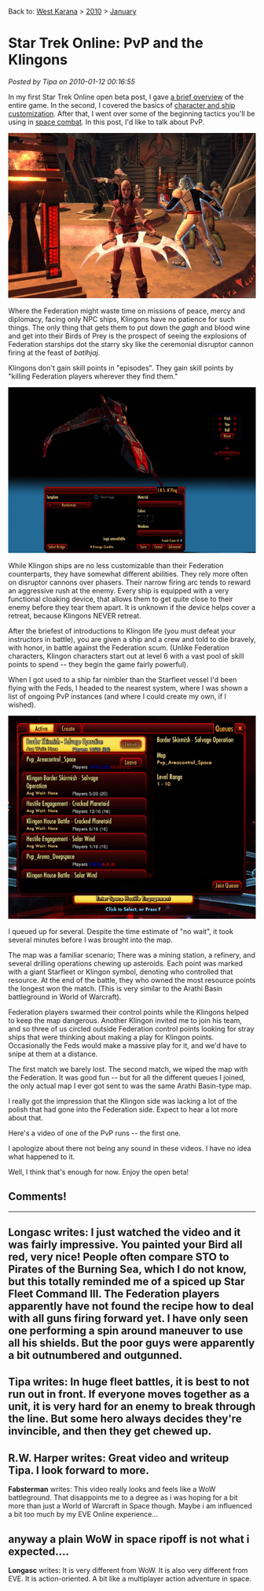 Back to: [West Karana](/posts/westkarana.md) > [2010](/posts/2010/westkarana.md) > [January](./westkarana.md)
# Star Trek Online: PvP and the Klingons

*Posted by Tipa on 2010-01-12 00:16:55*

In my first Star Trek Online open beta post, I gave [a brief overview](../../../index.php/2010/01/11/star-trek-online-a-first-look/) of the entire game. In the second, I covered the basics of [character and ship customization](../../../index.php/2010/01/11/star-trek-online-character-and-ship-creation/). After that, I went over some of the beginning tactics you'll be using in [space combat](../../../index.php/2010/01/11/star-trek-online-basic-space-combat-video/). In this post, I'd like to talk about PvP.

![](../../../uploads/2010/01/screenshot_2010-01-10-14-14-23.jpg "D'varra and her Batleth")

Where the Federation might waste time on missions of peace, mercy and diplomacy, facing only NPC ships, Klingons have no patience for such things. The only thing that gets them to put down the *gagh* and blood wine and get into their Birds of Prey is the prospect of seeing the explosions of Federation starships dot the starry sky like the ceremonial disruptor cannon firing at the feast of *batlhjaj*.

Klingons don't gain skill points in "episodes". They gain skill points by "killing Federation players wherever they find them."

![](../../../uploads/2010/01/GameClient-2010-01-10-14-25-40-67.jpg "The K'Ping, D'varra's personal Bird of Prey")

While Klingon ships are no less customizable than their Federation counterparts, they have somewhat different abilities. They rely more often on disruptor cannons over phasers. Their narrow firing arc tends to reward an aggressive rush at the enemy. Every ship is equipped with a very functional cloaking device, that allows them to get quite close to their enemy before they tear them apart. It is unknown if the device helps cover a retreat, because Klingons NEVER retreat.

After the briefest of introductions to Klingon life (you must defeat your instructors in battle), you are given a ship and a crew and told to die bravely, with honor, in battle against the Federation scum. (Unlike Federation characters, Klingon characters start out at level 6 with a vast pool of skill points to spend -- they begin the game fairly powerful).

When I got used to a ship far nimbler than the Starfleet vessel I'd been flying with the Feds, I headed to the nearest system, where I was shown a list of ongoing PvP instances (and where I could create my own, if I wished).

![](../../../uploads/2010/01/GameClient-2010-01-10-18-40-48-09.jpg "PvP instances")

I queued up for several. Despite the time estimate of "no wait", it took several minutes before I was brought into the map.

The map was a familiar scenario; There was a mining station, a refinery, and several drilling operations chewing up asteroids. Each point was marked with a giant Starfleet or Klingon symbol, denoting who controlled that resource. At the end of the battle, they who owned the most resource points the longest won the match. (This is very similar to the Arathi Basin battleground in World of Warcraft).

Federation players swarmed their control points while the Klingons helped to keep the map dangerous. Another Klingon invited me to join his team, and so three of us circled outside Federation control points looking for stray ships that were thinking about making a play for Klingon points. Occasionally the Feds would make a massive play for it, and we'd have to snipe at them at a distance.

The first match we barely lost. The second match, we wiped the map with the Federation. It was good fun -- but for all the different queues I joined, the only actual map I ever got sent to was the same Arathi Basin-type map.

I really got the impression that the Klingon side was lacking a lot of the polish that had gone into the Federation side. Expect to hear a lot more about that.

Here's a video of one of the PvP runs -- the first one.

I apologize about there not being any sound in these videos. I have no idea what happened to it.

Well, I think that's enough for now. Enjoy the open beta!

## Comments!
---
**Longasc** writes: I just watched the video and it was fairly impressive. You painted your Bird all red, very nice! People often compare STO to Pirates of the Burning Sea, which I do not know, but this totally reminded me of a spiced up Star Fleet Command III. The Federation players apparently have not found the recipe how to deal with all guns firing forward yet. I have only seen one performing a spin around maneuver to use all his shields. But the poor guys were apparently a bit outnumbered and outgunned.
---
**Tipa** writes: In huge fleet battles, it is best to not run out in front. If everyone moves together as a unit, it is very hard for an enemy to break through the line. But some hero always decides they're invincible, and then they get chewed up.
---
**R.W. Harper** writes: Great video and writeup Tipa. I look forward to more.
---
**Fabsterman** writes: This video really looks and feels like a WoW battleground. That disappoints me to a degree as i was hoping for a bit more than just a World of Warcraft in Space though. Maybe i am influenced a bit too much by my EVE Online experience... 

anyway a plain WoW in space ripoff is not what i expected....
---
**Longasc** writes: It is very different from WoW. It is also very different from EVE. It is action-oriented. A bit like a multiplayer action adventure in space.
